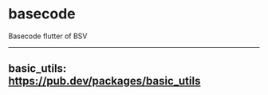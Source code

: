 # basecode

Basecode flutter of BSV

---------------------------
basic_utils: https://pub.dev/packages/basic_utils
---------------------------
